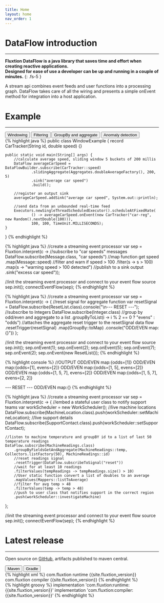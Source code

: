 ```yaml
---
title: Home
layout: home
nav_order: 1
---
```

# DataFlow introduction
---- 

**Fluxtion DataFlow is a java library that saves time and effort when creating reactive applications. <br>
Designed for ease of use a developer can be up and running in a couple of minutes.**
{: .fs-5 }

A stream api combines event feeds and user functions into a processing graph. DataFlow takes care of all the wiring 
and presents a simple onEvent method for integration into a host application. 

# Example
----
<div class="tab">
  <button class="tablinks2" onclick="openTab2(event, 'Windowing')" id="defaultExample">Windowing</button>
  <button class="tablinks2" onclick="openTab2(event, 'Filtering')">Filtering</button>
  <button class="tablinks2" onclick="openTab2(event, 'GroupBy')" >GroupBy and aggregate</button>
  <button class="tablinks2" onclick="openTab2(event, 'AnomalyDetection')" >Anomaly detection</button>
</div>


<div id="Windowing" class="tabcontent2">
<div markdown="1">
{% highlight java %}
public class WindowExample {
    record CarTracker(String id, double speed) {}

    public static void main(String[] args) {
        //calculate average speed, sliding window 5 buckets of 200 millis
        DataFlow averageCarSpeed = DataFlowBuilder.subscribe(CarTracker::speed)
                .slidingAggregate(Aggregates.doubleAverageFactory(), 200, 5)
                .sink("average car speed")
                .build();

        //register an output sink
        averageCarSpeed.addSink("average car speed", System.out::println);

        //send data from an unbounded real-time feed
        Executors.newSingleThreadScheduledExecutor().scheduleAtFixedRate(
                () -> averageCarSpeed.onEvent(new CarTracker("car-reg", new Random().nextDouble(100))),
                100, 100, TimeUnit.MILLISECONDS);
    }
}
{% endhighlight %}
</div>
</div>

<div id="Filtering" class="tabcontent2">
<div markdown="1">
{% highlight java %}
//create a streaming event processor
var sep = Fluxtion.interpret(c ->
    //subscribe to "car speeds" messages
    DataFlow.subscribe(Message.class, "car speeds")
        //map function get speed
        .map(Message::speed)
        //filter and warn if speed > 100
        .filter(s -> s > 100)
        .map(s -> "warning speed > 100 detected")
        //publish to a sink output
        .sink("excess car speed"));

//init the streaming event processor and connect to your event flow source
sep.init();
connectEventFlow(sep);
{% endhighlight %}
</div>
</div>

<div id="GroupBy" class="tabcontent2">
<div markdown="1">
{% highlight java %}
//create a streaming event processor
var sep = Fluxtion.interpret(c -> {
    //reset signal for aggregate function
    var resetSignal = DataFlow.subscribe(ResetList.class).console("\n--- RESET ---");
    //subscribe to Integers
    DataFlow.subscribe(Integer.class)
        //group by odd/even and aggregate to a list
        .groupByToList(i -> i % 2 == 0 ? "evens" : "odds")
        //attaches the aggregate reset trigger to the resetSignal data flow
        .resetTrigger(resetSignal)
        .map(GroupBy::toMap)
        .console("ODD/EVEN map:{}"))
};

//init the streaming event processor and connect to your event flow source
sep.init();
sep.onEvent(1);
sep.onEvent(2);
sep.onEvent(5);
sep.onEvent(7);
sep.onEvent(2);
sep.onEvent(new ResetList());
{% endhighlight %}


{% highlight console %}
//OUTPUT
ODD/EVEN map:{odds=[1]}
ODD/EVEN map:{odds=[1], evens=[2]}
ODD/EVEN map:{odds=[1, 5], evens=[2]}
ODD/EVEN map:{odds=[1, 5, 7], evens=[2]}
ODD/EVEN map:{odds=[1, 5, 7], evens=[2, 2]}

--- RESET ---
ODD/EVEN map:{}
{% endhighlight %}
</div>
</div>

<div id="AnomalyDetection" class="tabcontent2">
<div markdown="1">
{% highlight java %}
//create a streaming event processor
var sep = Fluxtion.interpret(c -> {
    //embed a stateful user class to notify support teams
    var workScheduler = new WorkScheduler();
    //live machine locations
    DataFlow.subscribe(MachineLocation.class).push(workScheduler::setMachineLocation);
    //live support details
    DataFlow.subscribe(SupportContact.class).push(workScheduler::setSupportContact);

    //listen to machine temperature and groupBY id to a list of last 50 temperature readings
    DataFlow.subscribe(MachineReadings.class)
        .groupByFieldsGetAndAggregate(MachineReadings::temp, Collectors.listFactory(50), MachineReadings::id)
        //reset readings signal
        .resetTrigger(DataFlow.subscribeToSignal("reset"))
        //wait for at least 10 readings
        .filterValues(tempReadings -> tempReadings.size() > 10)
        //User static function convert a list of doubles to an average
        .mapValues(Mappers::listToAverage)
        //filter for avg temp > 48
        .filterValues(temp -> temp > 48)
        //push to user class that notifies support in the correct region
        .push(workScheduler::investigateMachine)
};

//init the streaming event processor and connect to your event flow source
sep.init();
connectEventFlow(sep);
{% endhighlight %}
</div>
</div>

# Latest release
---

Open source on [GitHub]({{site.fluxtion_src}}), artifacts published to maven central.

<div class="tab">
  <button class="tablinks" onclick="openTab(event, 'Maven')">Maven</button>
  <button class="tablinks" onclick="openTab(event, 'Gradle')" id="defaultOpen">Gradle</button>
</div>
<div id="Maven" class="tabcontent">
<div markdown="1">
{% highlight xml %}
    <dependencies>
        <dependency>
            <groupId>com.fluxtion</groupId>
            <artifactId>runtime</artifactId>
            <version>{{site.fluxtion_version}}</version>
        </dependency>
        <dependency>
            <groupId>com.fluxtion</groupId>
            <artifactId>compiler</artifactId>
            <version>{{site.fluxtion_version}}</version>
        </dependency>
    </dependencies>
{% endhighlight %}
</div>
</div>
<div id="Gradle" class="tabcontent">
<div markdown="1">
{% highlight groovy %}
implementation 'com.fluxtion:runtime:{{site.fluxtion_version}}'
implementation 'com.fluxtion:compiler:{{site.fluxtion_version}}'
{% endhighlight %}
</div>
</div>

<script>
document.getElementById("defaultOpen").click();
document.getElementById("defaultExample").click();
</script>